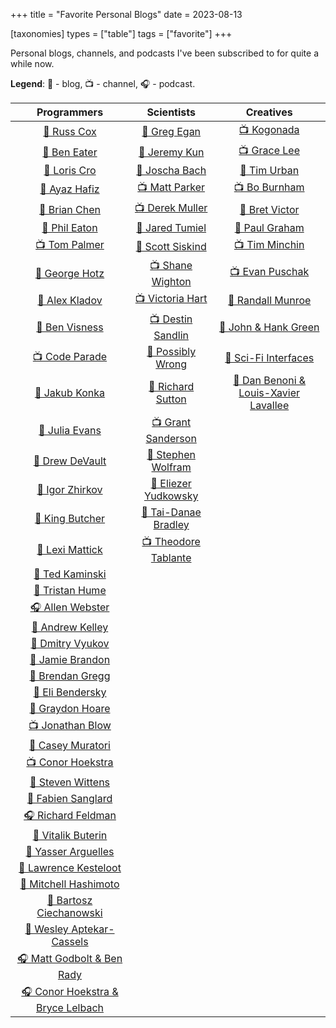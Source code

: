 +++
title = "Favorite Personal Blogs"
date = 2023-08-13

[taxonomies]
types = ["table"]
tags = ["favorite"]
+++

Personal blogs, channels, and podcasts I've been subscribed to for quite a while now.

<!-- more -->

**Legend**: 💭 - blog, 📺 - channel, 🎧 - podcast.

|                              Programmers                              |                               Scientists                               |                           Creatives                            |
|:---------------------------------------------------------------------:|:----------------------------------------------------------------------:|:--------------------------------------------------------------:|
|               [💭 Russ Cox](https://research.swtch.com)               |   [💭 Greg Egan](https://www.gregegan.net/BIBLIOGRAPHY/Online.html)    |          [📺 Kogonada](https://kogonada.com/archive)           |
|           [💭 Ben Eater](https://www.youtube.com/@BenEater)           |                 [💭 Jeremy Kun](https://jeremykun.com)                 | [📺 Grace Lee](https://www.youtube.com/@WhatsSoGreatAboutThat) |
|               [💭 Loris Cro](https://kristoff.it/blog/)               |                    [💭 Joscha Bach](http://bach.ai)                    |        [💭 Tim Urban](https://waitbutwhy.com/archive/)         |
|                [💭 Ayaz Hafiz](https://ayazhafiz.com)                 |        [📺 Matt Parker](https://www.youtube.com/@standupmaths)         |      [📺 Bo Burnham](https://www.youtube.com/@boburnham)       |
|              [💭 Brian Chen](https://blog.vero.site/all)              |         [📺 Derek Muller](https://www.youtube.com/@veritasium)         |            [💭 Bret Victor](http://worrydream.com)             |
|             [💭 Phil Eaton](https://notes.eatonphil.com)              |         [💭 Jared Tumiel](https://jaredtumiel.github.io/blog/)         |     [💭 Paul Graham](http://paulgraham.com/articles.html)      |
|         [📺 Tom Palmer](https://www.youtube.com/@contextfree)         |        [💭 Scott Siskind](https://astralcodexten.substack.com)         |     [📺 Tim Minchin](https://www.youtube.com/@TimMinchin)      |
|           [💭 George Hotz](https://geohot.github.io/blog/)            |       [📺 Shane Wighton](https://www.youtube.com/@StuffMadeHere)       |    [📺 Evan Puschak](https://www.youtube.com/@Nerdwriter1)     |
|              [💭 Alex Kladov](https://matklad.github.io)              |           [📺 Victoria Hart](https://www.youtube.com/Vihart)           |         [💭 Randall Munroe](https://xkcd.com/archive/)         |
|                [💭 Ben Visness](https://bvisness.me/)                 |     [📺 Destin Sandlin](https://www.youtube.com/@smartereveryday)      |       [💭 John & Hank Green](https://nerdfighteria.com)        |
|         [📺 Code Parade](https://www.youtube.com/@CodeParade)         |        [💭 Possibly Wrong](https://possiblywrong.wordpress.com)        |      [💭 Sci-Fi Interfaces](https://scifiinterfaces.com)       |
|              [💭 Jakub Konka](http://www.jakubkonka.com)              |          [💭 Richard Sutton](http://www.incompleteideas.net)           | [💭 Dan Benoni & Louis-Xavier Lavallee](https://growth.design) |
|                   [💭 Julia Evans](https://jvns.ca)                   |       [📺 Grant Sanderson](https://www.youtube.com/@3blue1brown)       |                                                                |
|              [💭 Drew DeVault](https://drewdevault.com)               | [💭 Stephen Wolfram](https://writings.stephenwolfram.com/all-by-date/) |                                                                |
|           [💭 Igor Zhirkov](https://rubber-duck-typing.com)           |       [💭 Eliezer Yudkowsky](https://www.yudkowsky.net/sitemap/)       |                                                                |
|                 [💭 King Butcher](https://kprotty.me)                 |      [💭 Tai-Danae Bradley](https://www.math3ma.com/categories/)       |                                                                |
|            [💭 Lexi Mattick](https://kognise.dev/writing)             |    [📺 Theodore Tablante](https://www.youtube.com/@BranchEducation)    |                                                                |
|         [💭 Ted Kaminski](https://www.tedinski.com/archive/)          |                                                                        |                                                                |
|           [💭 Tristan Hume](https://thume.ca/archive.html)            |                                                                        |                                                                |
|         [🎧 Allen Webster](https://conversations.mr4th.com/)          |                                                                        |                                                                |
|             [💭 Andrew Kelley](https://andrewkelley.me/)              |                                                                        |                                                                |
|          [💭 Dmitry Vyukov](https://www.1024cores.net/home/)          |                                                                        |                                                                |
|        [💭 Jamie Brandon](https://www.scattered-thoughts.net)         |                                                                        |                                                                |
|        [💭 Brendan Gregg](https://www.brendangregg.com/blog/)         |                                                                        |                                                                |
|    [💭 Eli Bendersky](https://eli.thegreenplace.net/archives/all/)    |                                                                        |                                                                |
|          [💭 Graydon Hoare](https://graydon2.dreamwidth.org)          |                                                                        |                                                                |
|         [📺 Jonathan Blow](https://www.youtube.com/@jblow888)         |                                                                        |                                                                |
|         [💭 Casey Muratori](https://www.computerenhance.com/)         |                                                                        |                                                                |
|       [📺 Conor Hoekstra](https://www.youtube.com/@code_report)       |                                                                        |                                                                |
|                 [💭 Steven Wittens](https://acko.net)                 |                                                                        |                                                                |
|           [💭 Fabien Sanglard](https://fabiensanglard.net)            |                                                                        |                                                                |
|           [🎧 Richard Feldman](https://pod.link/1602572955)           |                                                                        |                                                                |
|               [💭 Vitalik Buterin](https://vitalik.ca)                |                                                                        |                                                                |
|             [💭 Yasser Arguelles](https://yasserarg.com/)             |                                                                        |                                                                |
|      [💭 Lawrence Kesteloot](https://www.teamten.com/lawrence/)       |                                                                        |                                                                |
|        [💭 Mitchell Hashimoto](https://mitchellh.com/writing)         |                                                                        |                                                                |
|      [💭 Bartosz Ciechanowski](https://ciechanow.ski/archives/)       |                                                                        |                                                                |
|        [💭 Wesley Aptekar-Cassels](https://blog.wesleyac.com)         |                                                                        |                                                                |
| [🎧 Matt Godbolt & Ben Rady](https://www.twoscomplement.org/#podcast) |                                                                        |                                                                |
|   [🎧 Conor Hoekstra & Bryce Lelbach](https://adspthepodcast.com/)    |                                                                        |                                                                |
